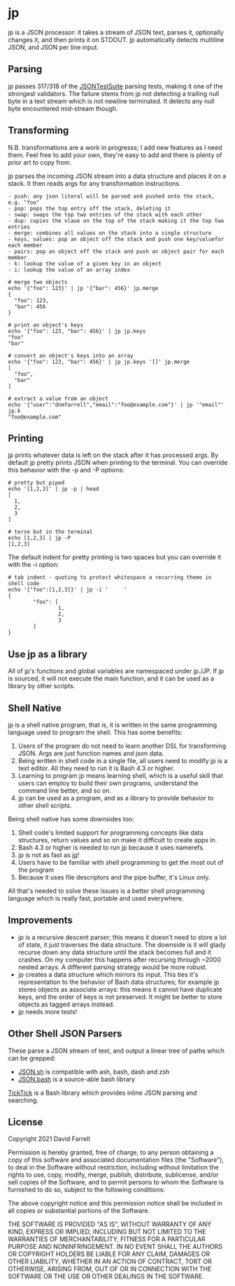 jp
==
jp is a JSON processor: it takes a stream of JSON text, parses it, optionally changes it, and then prints it on STDOUT. jp automatically detects multiline JSON, and JSON per line input.


Parsing
-------
jp passes 317/318 of the [JSONTestSuite](https://github.com/nst/JSONTestSuite) parsing tests, making it one of the strongest validators. The failure stems from jp not detecting a trailing null byte in a text stream which is not newline terminated. It detects any null byte encountered mid-stream though.


Transforming
------------
N.B. transformations are a work in progresss; I add new features as I need them. Feel free to add your own, they're easy to add and there is plenty of prior art to copy from.

jp parses the incoming JSON stream into a data structure and places it on a stack. It then reads args for any transformation instructions.

    - push: any json literal will be parsed and pushed onto the stack, e.g. "foo"
    - pop: pops the top entry off the stack, deleting it
    - swap: swaps the top two entries of the stack with each other
    - dup: copies the vlaue on the top of the stack making it the top two entries
    - merge: combines all values on the stack into a single structure
    - keys, values: pop an object off the stack and push one key/valuefor each member
    - pairs: pop an object off the stack and push an object pair for each member
    - k: lookup the value of a given key in an object
    - i: lookup the value of an array index

    # merge two objects
    echo '{"foo": 123}' | jp '{"bar": 456}' jp.merge
    {
      "foo": 123,
      "bar": 456
    }

    # print an object's keys
    echo '{"foo": 123, "bar": 456}' | jp jp.keys
    "foo"
    "bar"

    # convert an object's keys into an array
    echo '{"foo": 123, "bar": 456}' | jp jp.keys '[]' jp.merge
    [
      "foo",
      "bar"
    ]

    # extract a value from an object
    echo '{"user":"dnmfarrell","email":"foo@example.com"}' | jp '"email"' jp.k
    "foo@example.com"


Printing
--------
jp prints whatever data is left on the stack after it has processed args. By default jp pretty prints JSON when printing to the terminal. You can override this behavior with the  -p and -P options:

    # pretty but piped
    echo '[1,2,3]' | jp -p | head
    [
      1,
      2,
      3
    ]

    # terse but in the terminal
    echo [1,2,3] | jp -P
    [1,2,3]

The default indent for pretty printing is two spaces but you can override it with the -i option:

    # tab indent - quoting to protect whitespace a recurring theme in shell code
    echo '{"foo":[1,2,3]}' | jp -i '     '
    {
            "foo": [
                    1,
                    2,
                    3
            ]
    }

Use jp as a library
-------------------
All of jp's functions and global variables are namespaced under jp./JP. If jp is sourced, it will not execute the main function, and it can be used as a library by other scripts.


Shell Native
------------
jp is a shell native program, that is, it is written in the same programming language used to program the shell. This has some benefits:

1. Users of the program do not need to learn another DSL for transforming JSON. Args are just function names and json data.
2. Being written in shell code in a single file, all users need to modify jp is a text editor. All they need to run it is Bash 4.3 or higher.
3. Learning to program jp means learning shell, which is a useful skill that users can employ to build their own programs, understand the command line better, and so on.
4. jp can be used as a program, and as a library to provide behavior to other shell scripts.

Being shell native has some downsides too:
1. Shell code's limited support for programming concepts like data structures, return values and so on make it difficult to create apps in.
2. Bash 4.3 or higher is needed to run jp because it uses namerefs.
3. jp is not as fast as [jq](https://stedolan.github.io/jq/)!
4. Users have to be familiar with shell programming to get the most out of the program
5. Because it uses file descriptors and the pipe buffer, it's Linux only.

All that's needed to solve these issues is a better shell programming language which is really fast, portable and used everywhere.


Improvements
------------
* jp is a recursive descent parser; this means it doesn't need to store a lot of state, it just traverses the data structure. The downside is it will glady recurse down any data structure until the stack becomes full and it crashes. On my computer this happens after recursing through ~2000 nested arrays. A different parsing strategy would be more robust.
* jp creates a data structure which mirrors its input. This ties it's representation to the behavior of Bash data structures; for example jp stores objects as associate arrays: this means it cannot have duplicate keys, and the order of keys is not preserved. It might be better to store objects as tagged arrays instead.
* jp needs more tests!


Other Shell JSON Parsers
------------------------
These parse a JSON stream of text, and output a linear tree of paths which can be grepped:
* [JSON.sh](https://github.com/dominictarr/JSON.sh/) is compatible with ash, bash, dash and zsh
* [JSON.bash](https://github.com/ingydotnet/git-hub/tree/master/ext/json-bash) is a source-able bash library

[TickTick](https://github.com/kristopolous/TickTick) is a Bash library which provides inline JSON parsing and searching.


License
-------
Copyright 2021 David Farrell

Permission is hereby granted, free of charge, to any person obtaining a copy of this software and associated documentation files (the "Software"), to deal in the Software without restriction, including without limitation the rights to use, copy, modify, merge, publish, distribute, sublicense, and/or sell copies of the Software, and to permit persons to whom the Software is furnished to do so, subject to the following conditions:

The above copyright notice and this permission notice shall be included in all copies or substantial portions of the Software.

THE SOFTWARE IS PROVIDED "AS IS", WITHOUT WARRANTY OF ANY KIND, EXPRESS OR IMPLIED, INCLUDING BUT NOT LIMITED TO THE WARRANTIES OF MERCHANTABILITY, FITNESS FOR A PARTICULAR PURPOSE AND NONINFRINGEMENT. IN NO EVENT SHALL THE AUTHORS OR COPYRIGHT HOLDERS BE LIABLE FOR ANY CLAIM, DAMAGES OR OTHER LIABILITY, WHETHER IN AN ACTION OF CONTRACT, TORT OR OTHERWISE, ARISING FROM, OUT OF OR IN CONNECTION WITH THE SOFTWARE OR THE USE OR OTHER DEALINGS IN THE SOFTWARE.
